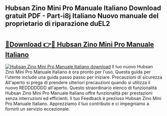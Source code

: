 ## Hubsan Zino Mini Pro Manuale Italiano Download gratuit PDF - Part-i8j Italiano Nuovo manuale del proprietario di riparazione duEL2

# <h2><a href="http://dfbjxwn.blite.top/?on=Hubsan+Zino+Mini+Pro+Manuale+Italiano">🔗Download 👉🔴 Hubsan Zino Mini Pro Manuale Italiano</a></h2>

[![Hubsan Zino Mini Pro Manuale Italiano download](https://i.imgur.com/lujVjoI.png)](http://dfbjxwn.blite.top/?on=Hubsan+Zino+Mini+Pro+Manuale+Italiano)
Il tuo nuovo Hubsan Zino Mini Pro Manuale Italiano è ora pronto per l'uso. Questa guida per l'utente include una guida passo passo per iniziare. Precauzioni di sicurezza All'aperto si prega di prendere ulteriori precauzioni quando si utilizza il nuovo REDDDDDDD all'aperto. Questo straordinario elenco di funzionalità Hubsan Zino Mini Pro Manuale Italiano offre funzionalità per prestazioni senza interruzioni ed efficienti. Il tuo Feedback è prezioso Hubsan Zino Mini Pro Manuale Italiano. Apprezziamo il tuo contributo e ci impegniamo a fornirti un servizio eccezionale.
